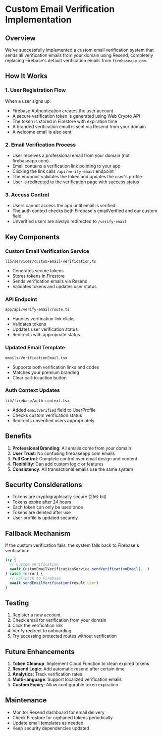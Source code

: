 # Custom Email Verification Implementation

## Overview

We've successfully implemented a custom email verification system that sends all verification emails from your domain using Resend, completely replacing Firebase's default verification emails from `firebaseapp.com`.

## How It Works

### 1. User Registration Flow
When a user signs up:
- Firebase Authentication creates the user account
- A secure verification token is generated using Web Crypto API
- The token is stored in Firestore with expiration time
- A branded verification email is sent via Resend from your domain
- A welcome email is also sent

### 2. Email Verification Process
- User receives a professional email from your domain (not firebaseapp.com)
- Email contains a verification link pointing to your app
- Clicking the link calls `/api/verify-email` endpoint
- The endpoint validates the token and updates the user's profile
- User is redirected to the verification page with success status

### 3. Access Control
- Users cannot access the app until email is verified
- The auth context checks both Firebase's emailVerified and our custom field
- Unverified users are always redirected to `/verify-email`

## Key Components

### Custom Email Verification Service
`lib/services/custom-email-verification.ts`
- Generates secure tokens
- Stores tokens in Firestore
- Sends verification emails via Resend
- Validates tokens and updates user status

### API Endpoint
`app/api/verify-email/route.ts`
- Handles verification link clicks
- Validates tokens
- Updates user verification status
- Redirects with appropriate status

### Updated Email Template
`emails/VerificationEmail.tsx`
- Supports both verification links and codes
- Matches your premium branding
- Clear call-to-action button

### Auth Context Updates
`lib/firebase/auth-context.tsx`
- Added `emailVerified` field to UserProfile
- Checks custom verification status
- Redirects unverified users appropriately

## Benefits

1. **Professional Branding**: All emails come from your domain
2. **User Trust**: No confusing firebaseapp.com emails
3. **Full Control**: Complete control over email design and content
4. **Flexibility**: Can add custom logic or features
5. **Consistency**: All transactional emails use the same system

## Security Considerations

- Tokens are cryptographically secure (256-bit)
- Tokens expire after 24 hours
- Each token can only be used once
- Tokens are deleted after use
- User profile is updated securely

## Fallback Mechanism

If the custom verification fails, the system falls back to Firebase's verification:
```typescript
try {
  // Custom verification
  await CustomEmailVerificationService.sendVerificationEmail(...)
} catch (error) {
  // Fallback to Firebase
  await sendEmailVerification(result.user)
}
```

## Testing

1. Register a new account
2. Check email for verification from your domain
3. Click the verification link
4. Verify redirect to onboarding
5. Try accessing protected routes without verification

## Future Enhancements

1. **Token Cleanup**: Implement Cloud Function to clean expired tokens
2. **Resend Logic**: Add automatic resend after certain time
3. **Analytics**: Track verification rates
4. **Multi-language**: Support localized verification emails
5. **Custom Expiry**: Allow configurable token expiration

## Maintenance

- Monitor Resend dashboard for email delivery
- Check Firestore for orphaned tokens periodically
- Update email templates as needed
- Keep security dependencies updated 